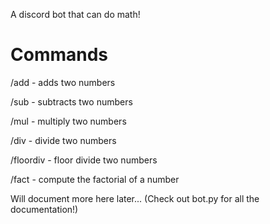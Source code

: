 A discord bot that can do math!

<h1> Commands </h1>
<p> /add - adds two numbers </p>
<p> /sub - subtracts two numbers </p>
<p> /mul - multiply two numbers </p>
<p> /div - divide two numbers </p>
<p> /floordiv - floor divide two numbers </p>
<p> /fact - compute the factorial of a number </p>
<p> Will document more here later... (Check out bot.py for all the documentation!) <p>
